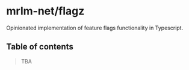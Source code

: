 # mrlm-net/flagz

Opinionated implementation of feature flags functionality in Typescript.

## Table of contents

> TBA